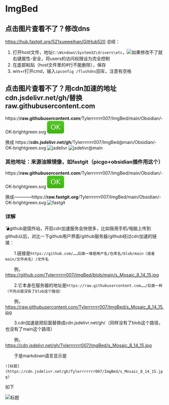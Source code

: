 # ImgBed
## 点击图片查看不了？修改dns

https://hub.fastgit.org/521xueweihan/GitHub520
总结：
1. 打开host文件，地址`C:\Windows\System32\drivers\etc`，![](https://raw.fastgit.org/Tylerrrrrrr007/ImgBed/main/Obsidian/20220115195815.png)如果修改不了就右键属性-安全，将users的访问权限设为完全控制
2. 在底部粘贴（host文件里的#行不能删除），保存
3. win+r打开cmd，输入`ipconfig /flushdns`回车，注意有空格

## 点击图片查看不了？用cdn加速的地址cdn.jsdelivr.net/gh/替换raw.githubusercontent.com

https://**raw.githubusercontent.com**/Tylerrrrrrr007/ImgBed/main/Obsidian/-OK-brightgreen.svg
![raw](https://raw.githubusercontent.com/Tylerrrrrrr007/ImgBed/main/Obsidian/-OK-brightgreen.svg)

换成
https://**cdn.jsdelivr.net/gh**/Tylerrrrrrr007/ImgBed@main/Obsidian/-OK-brightgreen.svg
![jsdelivr](https://cdn.jsdelivr.net/gh/Tylerrrrrrr007/ImgBed/Obsidian/-OK-brightgreen.svg)
![jsdelivr@main](https://cdn.jsdelivr.net/gh/Tylerrrrrrr007/ImgBed@main/Obsidian/-OK-brightgreen.svg)

### 其他地址：来源油猴镜像，如fastgit（picgo+obsidian插件用这个）

https://**raw.githubusercontent.com**/Tylerrrrrrr007/ImgBed/main/Obsidian/-OK-brightgreen.svg
![raw](https://raw.githubusercontent.com/Tylerrrrrrr007/ImgBed/main/Obsidian/-OK-brightgreen.svg)

换成————https://**raw.fastgit.org**/Tylerrrrrrr007/ImgBed/main/Obsidian/-OK-brightgreen.svg
![fastgit](https://raw.fastgit.org/Tylerrrrrrr007/ImgBed/main/Obsidian/-OK-brightgreen.svg)

### 详解

💣github是国外站，开启cdn加速服务会快很多，比如我用手机/电脑上传到github以后，对比一下github用户界面/github服务器/github经过cdn加速的链接：

　　1.链接是`https://github.com/……后面一堆是用户名/仓库名/blob/main（或者main/文件夹名）/文件名`

　　例，https://github.com/Tylerrrrrrr007/ImgBed/blob/main/s_Mosaic_8_14_15.jpg

　　2.它本身在服务器的地址是`https://raw.githubusercontent.com……/后面一样（不同点是没有了blob这个路径）`

　　例，https://raw.githubusercontent.com/Tylerrrrrrr007/ImgBed/s_Mosaic_8_14_15.jpg

　　3.cdn加速是把前面替换成cdn.jsdelivr.net/gh/（同样没有了blob这个路径，也没有了main这个路径）

　　例，https://cdn.jsdelivr.net/gh/Tylerrrrrrr007/ImgBed/s_Mosaic_8_14_15.jpg

　　于是markdown语言显示是

`![标题](https://cdn.jsdelivr.net/gh/Tylerrrrrrr007/ImgBed/s_Mosaic_8_14_15.jpg)`

如下

![标题](https://cdn.jsdelivr.net/gh/Tylerrrrrrr007/ImgBed/s_Mosaic_8_14_15.jpg)
